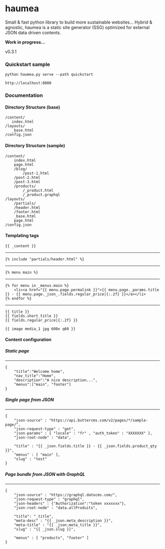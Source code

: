 # haumea
Small &amp; fast python library to build more sustainable websites... 
Hybrid & agnostic, haumea is a static site generator (SSG) optimized for external JSON data driven contents. 

**Work in progress...**

v0.3.1

### Quickstart sample

	python haumea.py serve --path quickstart

	http://localhost:8000

### Documentation 

#### Directory Structure (base)

	/content/
	   index.html
	/layouts/
	   _base.html
	/config.json


#### Directory Structure (sample)


	/content/
	    index.html
	    page.html
	    /blog/              
	        /post-1.html   
		/post-2.html   
		/post-3.html   
	    /products/        
			/_product.html 
			/_product.graphql
	/layouts/
	    /partials/
		/header.html
		/footer.html
	    _base.html
	    page.html
	/config.json


#### Templating tags

	{{ _content }}
------------
	{% include "partials/header.html" %}
------------
	{% menu main %}
------------
	{% for menu in _menus.main %}
	    <li><a href="{{ menu.page.permalink }}">{{ menu.page._params.title }} - {{ menu.page._json_.fields.regular_price|{:.2f} }}</a></li>
	{% endfor %}
------------
	{{ title }}
	{{ fields.short_title }}
	{{ fields.regular_price|{:.2f} }}

	{{ image media_1 jpg 600x q60 }}

#### Content configuration 


##### Static page

------------
	{
	    "title":"Welcome home",
		"nav_title":"Home",
	    "description":"A nice description...",
	    "menus":["main", "footer"]
	}



##### Single page from JSON
------------
	{
	    "json-source" : "https://api.buttercms.com/v2/pages/*/sample-page/",
		"json-request-type" : "get",
		"json-params" : { "locale" : "fr" , "auth_token" : "XXXXXXX" },
    	"json-root-node" : "data", 

	    "title" : "{{ _json.fields.title }} - {{ _json.fields.product_qty }}",
	    "menus" : [ "main" ],
	    "slug" : "test"
	}


##### Page bundle from JSON with GraphQL
------------
	{
		"json-source" : "https://graphql.datocms.com/",
		"json-request-type" : "graphql",
		"json-headers" : {"Authorization":"token xxxxxxx"},
		"json-root-node" : "data.allProduits", 

	    "title": "_title",
	    "meta-desc" : "{{ _json.meta_description }}",
	    "meta-title" : "{{ _json.meta_title }}",
	    "slug" : "{{ _json.slug }}",

	    "menus" : [ "products", "footer" ]
	}

